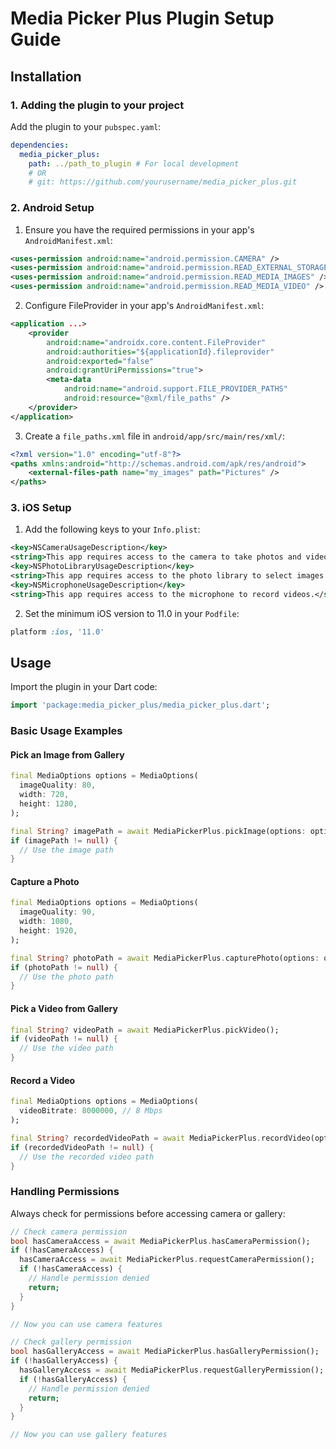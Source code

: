 # Media Picker Plus Plugin Setup Guide

## Installation

### 1. Adding the plugin to your project

Add the plugin to your `pubspec.yaml`:

```yaml
dependencies:
  media_picker_plus: 
    path: ../path_to_plugin # For local development
    # OR
    # git: https://github.com/yourusername/media_picker_plus.git
```

### 2. Android Setup

1. Ensure you have the required permissions in your app's `AndroidManifest.xml`:

```xml
<uses-permission android:name="android.permission.CAMERA" />
<uses-permission android:name="android.permission.READ_EXTERNAL_STORAGE" android:maxSdkVersion="32" />
<uses-permission android:name="android.permission.READ_MEDIA_IMAGES" />
<uses-permission android:name="android.permission.READ_MEDIA_VIDEO" />
```

2. Configure FileProvider in your app's `AndroidManifest.xml`:

```xml
<application ...>
    <provider
        android:name="androidx.core.content.FileProvider"
        android:authorities="${applicationId}.fileprovider"
        android:exported="false"
        android:grantUriPermissions="true">
        <meta-data
            android:name="android.support.FILE_PROVIDER_PATHS"
            android:resource="@xml/file_paths" />
    </provider>
</application>
```

3. Create a `file_paths.xml` file in `android/app/src/main/res/xml/`:

```xml
<?xml version="1.0" encoding="utf-8"?>
<paths xmlns:android="http://schemas.android.com/apk/res/android">
    <external-files-path name="my_images" path="Pictures" />
</paths>
```

### 3. iOS Setup

1. Add the following keys to your `Info.plist`:

```xml
<key>NSCameraUsageDescription</key>
<string>This app requires access to the camera to take photos and videos.</string>
<key>NSPhotoLibraryUsageDescription</key>
<string>This app requires access to the photo library to select images and videos.</string>
<key>NSMicrophoneUsageDescription</key>
<string>This app requires access to the microphone to record videos.</string>
```

2. Set the minimum iOS version to 11.0 in your `Podfile`:

```ruby
platform :ios, '11.0'
```

## Usage

Import the plugin in your Dart code:

```dart
import 'package:media_picker_plus/media_picker_plus.dart';
```

### Basic Usage Examples

#### Pick an Image from Gallery

```dart
final MediaOptions options = MediaOptions(
  imageQuality: 80,
  width: 720,
  height: 1280,
);

final String? imagePath = await MediaPickerPlus.pickImage(options: options);
if (imagePath != null) {
  // Use the image path
}
```

#### Capture a Photo

```dart
final MediaOptions options = MediaOptions(
  imageQuality: 90,
  width: 1080,
  height: 1920,
);

final String? photoPath = await MediaPickerPlus.capturePhoto(options: options);
if (photoPath != null) {
  // Use the photo path
}
```

#### Pick a Video from Gallery

```dart
final String? videoPath = await MediaPickerPlus.pickVideo();
if (videoPath != null) {
  // Use the video path
}
```

#### Record a Video

```dart
final MediaOptions options = MediaOptions(
  videoBitrate: 8000000, // 8 Mbps
);

final String? recordedVideoPath = await MediaPickerPlus.recordVideo(options: options);
if (recordedVideoPath != null) {
  // Use the recorded video path
}
```

### Handling Permissions

Always check for permissions before accessing camera or gallery:

```dart
// Check camera permission
bool hasCameraAccess = await MediaPickerPlus.hasCameraPermission();
if (!hasCameraAccess) {
  hasCameraAccess = await MediaPickerPlus.requestCameraPermission();
  if (!hasCameraAccess) {
    // Handle permission denied
    return;
  }
}

// Now you can use camera features
```

```dart
// Check gallery permission
bool hasGalleryAccess = await MediaPickerPlus.hasGalleryPermission();
if (!hasGalleryAccess) {
  hasGalleryAccess = await MediaPickerPlus.requestGalleryPermission();
  if (!hasGalleryAccess) {
    // Handle permission denied
    return;
  }
}

// Now you can use gallery features
```